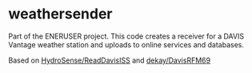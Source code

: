 # weathersender


Part of the ENERUSER project.
This code creates a receiver for a DAVIS Vantage weather station and uploads to online services and databases.

Based on [HydroSense/ReadDavisISS](https://github.com/HydroSense/ReadDavisISS) and [dekay/DavisRFM69](https://github.com/dekay/DavisRFM69)
